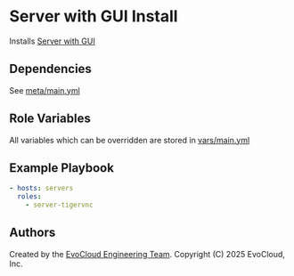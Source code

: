 Server with GUI Install
=====

Installs [Server with GUI](https://serverspace.us/support/help/install-tigervnc-server-on-centos-8/)

Dependencies
------------

See [meta/main.yml](meta/main.yml)

Role Variables
--------------

All variables which can be overridden are stored in [vars/main.yml](vars/main.yml)

Example Playbook
----------------

```yml
- hosts: servers
  roles:
    - server-tigervnc
```

Authors
------------------

Created by the [EvoCloud Engineering Team](https://evocloud.dev). Copyright (C) 2025 EvoCloud, Inc.